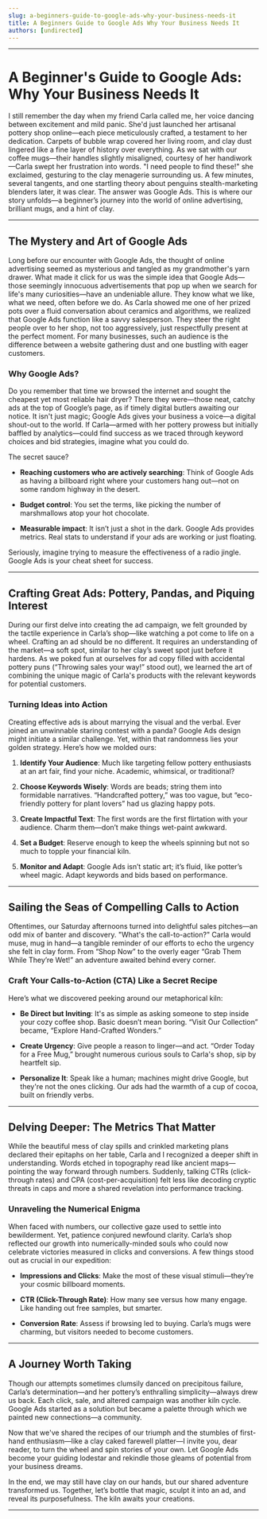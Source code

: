 ```yaml
---
slug: a-beginners-guide-to-google-ads-why-your-business-needs-it
title: A Beginners Guide to Google Ads Why Your Business Needs It
authors: [undirected]
---
```


---  
# A Beginner's Guide to Google Ads: Why Your Business Needs It  

I still remember the day when my friend Carla called me, her voice dancing between excitement and mild panic. She'd just launched her artisanal pottery shop online—each piece meticulously crafted, a testament to her dedication. Carpets of bubble wrap covered her living room, and clay dust lingered like a fine layer of history over everything. As we sat with our coffee mugs—their handles slightly misaligned, courtesy of her handiwork—Carla swept her frustration into words. "I need people to find these!" she exclaimed, gesturing to the clay menagerie surrounding us. A few minutes, several tangents, and one startling theory about penguins stealth-marketing blenders later, it was clear. The answer was Google Ads. This is where our story unfolds—a beginner’s journey into the world of online advertising, brilliant mugs, and a hint of clay.  

---

## The Mystery and Art of Google Ads  

Long before our encounter with Google Ads, the thought of online advertising seemed as mysterious and tangled as my grandmother's yarn drawer. What made it click for us was the simple idea that Google Ads—those seemingly innocuous advertisements that pop up when we search for life's many curiosities—have an undeniable allure. They know what we like, what we need, often before we do. As Carla showed me one of her prized pots over a fluid conversation about ceramics and algorithms, we realized that Google Ads function like a savvy salesperson. They steer the right people over to her shop, not too aggressively, just respectfully present at the perfect moment. For many businesses, such an audience is the difference between a website gathering dust and one bustling with eager customers.

### Why Google Ads?  

Do you remember that time we browsed the internet and sought the cheapest yet most reliable hair dryer? There they were—those neat, catchy ads at the top of Google’s page, as if timely digital butlers awaiting our notice. It isn't just magic; Google Ads gives your business a voice—a digital shout-out to the world. If Carla—armed with her pottery prowess but initially baffled by analytics—could find success as we traced through keyword choices and bid strategies, imagine what you could do. 

The secret sauce? 

- **Reaching customers who are actively searching**: Think of Google Ads as having a billboard right where your customers hang out—not on some random highway in the desert. 

- **Budget control**: You set the terms, like picking the number of marshmallows atop your hot chocolate. 

- **Measurable impact**: It isn’t just a shot in the dark. Google Ads provides metrics. Real stats to understand if your ads are working or just floating. 

Seriously, imagine trying to measure the effectiveness of a radio jingle. Google Ads is your cheat sheet for success. 

---

## Crafting Great Ads: Pottery, Pandas, and Piquing Interest  

During our first delve into creating the ad campaign, we felt grounded by the tactile experience in Carla’s shop—like watching a pot come to life on a wheel. Crafting an ad should be no different. It requires an understanding of the market—a soft spot, similar to her clay’s sweet spot just before it hardens. As we poked fun at ourselves for ad copy filled with accidental pottery puns (“Throwing sales your way!” stood out), we learned the art of combining the unique magic of Carla's products with the relevant keywords for potential customers. 

### Turning Ideas into Action  

Creating effective ads is about marrying the visual and the verbal. Ever joined an unwinnable staring contest with a panda? Google Ads design might initiate a similar challenge. Yet, within that randomness lies your golden strategy. Here’s how we molded ours: 

1. **Identify Your Audience**: Much like targeting fellow pottery enthusiasts at an art fair, find your niche. Academic, whimsical, or traditional? 

2. **Choose Keywords Wisely**: Words are beads; string them into formidable narratives. “Handcrafted pottery,” was too vague, but “eco-friendly pottery for plant lovers” had us glazing happy pots.

3. **Create Impactful Text**: The first words are the first flirtation with your audience. Charm them—don’t make things wet-paint awkward. 

4. **Set a Budget**: Reserve enough to keep the wheels spinning but not so much to topple your financial kiln. 

5. **Monitor and Adapt**: Google Ads isn’t static art; it’s fluid, like potter’s wheel magic. Adapt keywords and bids based on performance. 

---

## Sailing the Seas of Compelling Calls to Action  

Oftentimes, our Saturday afternoons turned into delightful sales pitches—an odd mix of banter and discovery. "What's the call-to-action?" Carla would muse, mug in hand—a tangible reminder of our efforts to echo the urgency she felt in clay form. From “Shop Now” to the overly eager “Grab Them While They’re Wet!” an adventure awaited behind every corner. 

### Craft Your Calls-to-Action (CTA) Like a Secret Recipe  

Here’s what we discovered peeking around our metaphorical kiln:  

- **Be Direct but Inviting**: It's as simple as asking someone to step inside your cozy coffee shop. Basic doesn’t mean boring. “Visit Our Collection” became, “Explore Hand-Crafted Wonders.”

- **Create Urgency**: Give people a reason to linger—and act. “Order Today for a Free Mug,” brought numerous curious souls to Carla's shop, sip by heartfelt sip. 

- **Personalize It**: Speak like a human; machines might drive Google, but they're not the ones clicking. Our ads had the warmth of a cup of cocoa, built on friendly verbs.

---

## Delving Deeper: The Metrics That Matter  

While the beautiful mess of clay spills and crinkled marketing plans declared their epitaphs on her table, Carla and I recognized a deeper shift in understanding. Words etched in topography read like ancient maps—pointing the way forward through numbers. Suddenly, talking CTRs (click-through rates) and CPA (cost-per-acquisition) felt less like decoding cryptic threats in caps and more a shared revelation into performance tracking.

### Unraveling the Numerical Enigma  

When faced with numbers, our collective gaze used to settle into bewilderment. Yet, patience conjured newfound clarity. Carla’s shop reflected our growth into numerically-minded souls who could now celebrate victories measured in clicks and conversions. A few things stood out as crucial in our expedition: 

- **Impressions and Clicks**: Make the most of these visual stimuli—they’re your cosmic billboard moments. 

- **CTR (Click-Through Rate)**: How many see versus how many engage. Like handing out free samples, but smarter. 

- **Conversion Rate**: Assess if browsing led to buying. Carla’s mugs were charming, but visitors needed to become customers.

---

## A Journey Worth Taking  

Though our attempts sometimes clumsily danced on precipitous failure, Carla’s determination—and her pottery’s enthralling simplicity—always drew us back. Each click, sale, and altered campaign was another kiln cycle. Google Ads started as a solution but became a palette through which we painted new connections—a community.  

Now that we've shared the recipes of our triumph and the stumbles of first-hand enthusiasm—like a clay caked farewell platter—I invite you, dear reader, to turn the wheel and spin stories of your own. Let Google Ads become your guiding lodestar and rekindle those gleams of potential from your business dreams.  

In the end, we may still have clay on our hands, but our shared adventure transformed us. Together, let’s bottle that magic, sculpt it into an ad, and reveal its purposefulness. The kiln awaits your creations.  

---
